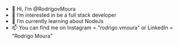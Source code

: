 - 👋 Hi, I’m @RodrigovMoura
- 👀 I’m interested in be a full stack developer
- 🌱 I’m currently learning about NodeJs
- 📫 You can find me on Instagram = "rodrigo.vmoura" or LinkedIn = "Rodrigo Moura"
